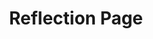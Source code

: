 ---
layout: base
title: Reflection Page
description: Reflection
hide: true
image: /images/mario_animation.png
---